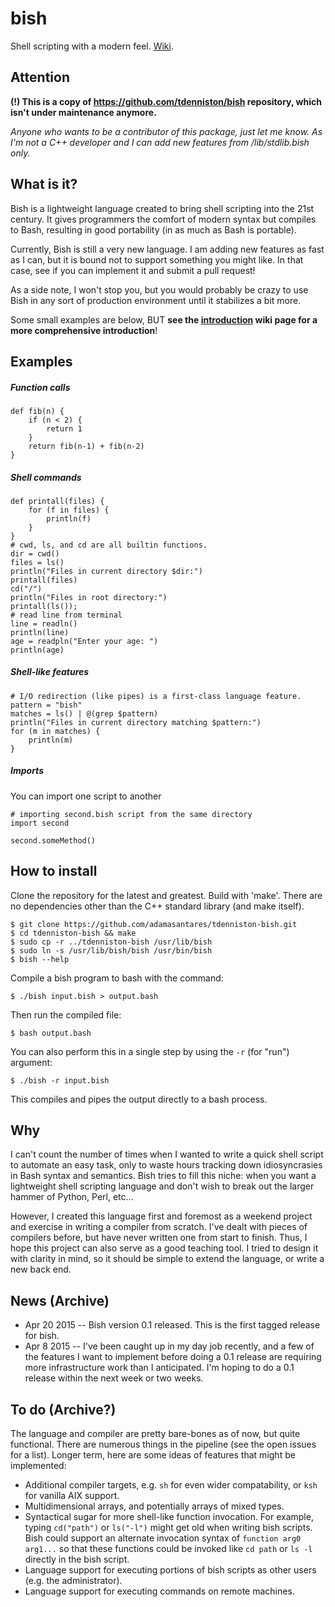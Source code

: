# bish

Shell scripting with a modern feel. [Wiki](https://github.com/adamasantares/tdenniston-bish/wiki/Bish-Wiki).

## Attention

**(!) This is a copy of https://github.com/tdenniston/bish repository, which isn't under maintenance anymore.**

*Anyone who wants to be a contributor of this package, just let me know. As I'm not a C++ developer and I can add new features from /lib/stdlib.bish only.*

## What is it?

Bish is a lightweight language created to bring shell scripting into the 21st century. It gives programmers the comfort of modern syntax but compiles to Bash, resulting in good portability (in as much as Bash is portable).

Currently, Bish is still a very new language. I am adding new features as fast as I can, but it is bound not to support something you might like. In that case, see if you can implement it and submit a pull request!

As a side note, I won't stop you, but you would probably be crazy to use Bish in any sort of production environment until it stabilizes a bit more.

Some small examples are below, BUT **see the [introduction](https://github.com/adamasantares/tdenniston-bish/wiki/Bish-Wiki) wiki page for a more comprehensive introduction**!

## Examples

##### Function calls

    def fib(n) {
        if (n < 2) {
            return 1
        }
        return fib(n-1) + fib(n-2)
    }

##### Shell commands

    def printall(files) {
        for (f in files) {
            println(f)
        }
    }
    # cwd, ls, and cd are all builtin functions.
    dir = cwd()
    files = ls()
    println("Files in current directory $dir:")
    printall(files)
    cd("/")
    println("Files in root directory:")
    printall(ls());
    # read line from terminal
    line = readln()
    println(line)
    age = readpln("Enter your age: ")
    println(age)

##### Shell-like features

    # I/O redirection (like pipes) is a first-class language feature.
    pattern = "bish"
    matches = ls() | @(grep $pattern)
    println("Files in current directory matching $pattern:")
    for (m in matches) {
        println(m)
    }

##### Imports

You can import one script to another

```
# importing second.bish script from the same directory
import second

second.someMethod()
```

## How to install

Сlone the repository for the latest and greatest.
Build with 'make'. There are no dependencies other than the C++ standard library (and make itself).

```
$ git clone https://github.com/adamasantares/tdenniston-bish.git
$ cd tdenniston-bish && make
$ sudo cp -r ../tdenniston-bish /usr/lib/bish
$ sudo ln -s /usr/lib/bish/bish /usr/bin/bish
$ bish --help
```

Compile a bish program to bash with the command:

```
$ ./bish input.bish > output.bash
```

Then run the compiled file:

```
$ bash output.bash
```

You can also perform this in a single step by using the `-r` (for "run") argument:

```
$ ./bish -r input.bish
```

This compiles and pipes the output directly to a bash process.

## Why

I can't count the number of times when I wanted to write a quick shell script to automate an easy task, only to waste hours tracking down idiosyncrasies in Bash syntax and semantics. Bish tries to fill this niche: when you want a lightweight shell scripting language and don't wish to break out the larger hammer of Python, Perl, etc...

However, I created this language first and foremost as a weekend project and exercise in writing a compiler from scratch. I've dealt with pieces of compilers before, but have never written one from start to finish. Thus, I hope this project can also serve as a good teaching tool. I tried to design it with clarity in mind, so it should be simple to extend the language, or write a new back end.

## News (Archive)

* Apr 20 2015 -- Bish version 0.1 released. This is the first tagged release for bish.
* Apr 8 2015 -- I've been caught up in my day job recently, and a few of the features I want to implement before doing a 0.1 release are requiring more infrastructure work than I anticipated. I'm hoping to do a 0.1 release within the next week or two weeks.

## To do (Archive?)

The language and compiler are pretty bare-bones as of now, but quite functional. There are numerous things in the pipeline (see the open issues for a list). Longer term, here are some ideas of features that might be implemented:

* Additional compiler targets, e.g. `sh` for even wider compatability, or `ksh` for vanilla AIX support.
* Multidimensional arrays, and potentially arrays of mixed types.
* Syntactical sugar for more shell-like function invocation. For example, typing `cd("path")` or `ls("-l")` might get old when writing bish scripts. Bish could support an alternate invocation syntax of `function arg0 arg1...` so that these functions could be invoked like `cd path` or `ls -l` directly in the bish script.
* Language support for executing portions of bish scripts as other users (e.g. the administrator).
* Language support for executing commands on remote machines.
